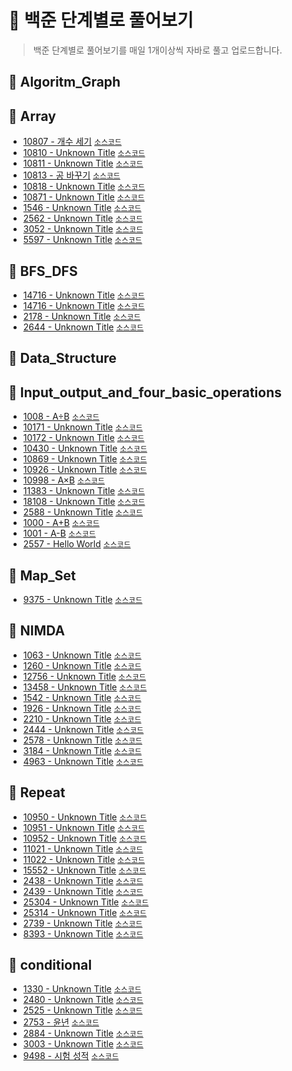 # 📘 백준 단계별로 풀어보기

> 백준 단계별로 풀어보기를 매일 1개이상씩 자바로 풀고 업로드합니다.

## 📂 Algoritm_Graph

## 📂 Array
- <a href="https://www.acmicpc.net/problem/10807" target="_blank">10807 - 개수 세기</a> [`소스코드`](src/Array/BaekJoon_10807_Counting.java)
- <a href="https://www.acmicpc.net/problem/10810" target="_blank">10810 - Unknown Title</a> [`소스코드`](src/Array/BaekJoon_10810_intoBall.java)
- <a href="https://www.acmicpc.net/problem/10811" target="_blank">10811 - Unknown Title</a> [`소스코드`](src/Array/BaekJoon_10811.java)
- <a href="https://www.acmicpc.net/problem/10813" target="_blank">10813 - 공 바꾸기</a> [`소스코드`](src/Array/BaekJoon_10813_ChangeBall.java)
- <a href="https://www.acmicpc.net/problem/10818" target="_blank">10818 - Unknown Title</a> [`소스코드`](src/Array/BaekJoon_10818_LeastMost.java)
- <a href="https://www.acmicpc.net/problem/10871" target="_blank">10871 - Unknown Title</a> [`소스코드`](src/Array/BaekJoon_10871_X.java)
- <a href="https://www.acmicpc.net/problem/1546" target="_blank">1546 - Unknown Title</a> [`소스코드`](src/Array/BaekJoon_1546_average.java)
- <a href="https://www.acmicpc.net/problem/2562" target="_blank">2562 - Unknown Title</a> [`소스코드`](src/Array/BaekJoon_2562_Most.java)
- <a href="https://www.acmicpc.net/problem/3052" target="_blank">3052 - Unknown Title</a> [`소스코드`](src/Array/BaekJoon_3052.java)
- <a href="https://www.acmicpc.net/problem/5597" target="_blank">5597 - Unknown Title</a> [`소스코드`](src/Array/BaekJoon_5597.java)

## 📂 BFS_DFS
- <a href="https://www.acmicpc.net/problem/14716" target="_blank">14716 - Unknown Title</a> [`소스코드`](src/BFS_DFS/BaekJoon_14716_BFS.java)
- <a href="https://www.acmicpc.net/problem/14716" target="_blank">14716 - Unknown Title</a> [`소스코드`](src/BFS_DFS/BaekJoon_14716_DFS.java)
- <a href="https://www.acmicpc.net/problem/2178" target="_blank">2178 - Unknown Title</a> [`소스코드`](src/BFS_DFS/BaekJoon_2178.java)
- <a href="https://www.acmicpc.net/problem/2644" target="_blank">2644 - Unknown Title</a> [`소스코드`](src/BFS_DFS/BaekJoon_2644.java)

## 📂 Data_Structure

## 📂 Input_output_and_four_basic_operations
- <a href="https://www.acmicpc.net/problem/1008" target="_blank">1008 - A÷B</a> [`소스코드`](src/Input_output_and_four_basic_operations/BaekJoon_1008_A_Div_B.java)
- <a href="https://www.acmicpc.net/problem/10171" target="_blank">10171 - Unknown Title</a> [`소스코드`](src/Input_output_and_four_basic_operations/BaekJoon_10171_Cat.java)
- <a href="https://www.acmicpc.net/problem/10172" target="_blank">10172 - Unknown Title</a> [`소스코드`](src/Input_output_and_four_basic_operations/BaekJoon_10172_Dog.java)
- <a href="https://www.acmicpc.net/problem/10430" target="_blank">10430 - Unknown Title</a> [`소스코드`](src/Input_output_and_four_basic_operations/BaekJoon_10430_remainder.java)
- <a href="https://www.acmicpc.net/problem/10869" target="_blank">10869 - Unknown Title</a> [`소스코드`](src/Input_output_and_four_basic_operations/BaekJoon_10869_FourBasicOperation.java)
- <a href="https://www.acmicpc.net/problem/10926" target="_blank">10926 - Unknown Title</a> [`소스코드`](src/Input_output_and_four_basic_operations/BaekJoon_10926_surprised.java)
- <a href="https://www.acmicpc.net/problem/10998" target="_blank">10998 - A×B</a> [`소스코드`](src/Input_output_and_four_basic_operations/BaekJoon_10998_A_Mul_B.java)
- <a href="https://www.acmicpc.net/problem/11383" target="_blank">11383 - Unknown Title</a> [`소스코드`](src/Input_output_and_four_basic_operations/BaekJoon_11383_KidJeongMin.java)
- <a href="https://www.acmicpc.net/problem/18108" target="_blank">18108 - Unknown Title</a> [`소스코드`](src/Input_output_and_four_basic_operations/BaekJoon_18108_ButaYear.java)
- <a href="https://www.acmicpc.net/problem/2588" target="_blank">2588 - Unknown Title</a> [`소스코드`](src/Input_output_and_four_basic_operations/BaekJoon_2588_Mul.java)
- <a href="https://www.acmicpc.net/problem/1000" target="_blank">1000 - A+B</a> [`소스코드`](src/Input_output_and_four_basic_operations/baekjoon_1000_A_puls_B.java)
- <a href="https://www.acmicpc.net/problem/1001" target="_blank">1001 - A-B</a> [`소스코드`](src/Input_output_and_four_basic_operations/baekjoon_1001_A_minus_B.java)
- <a href="https://www.acmicpc.net/problem/2557" target="_blank">2557 - Hello World</a> [`소스코드`](src/Input_output_and_four_basic_operations/baekjoon_2557_hello_word.java)

## 📂 Map_Set
- <a href="https://www.acmicpc.net/problem/9375" target="_blank">9375 - Unknown Title</a> [`소스코드`](src/Map_Set/BaekJoon_9375.java)

## 📂 NIMDA
- <a href="https://www.acmicpc.net/problem/1063" target="_blank">1063 - Unknown Title</a> [`소스코드`](src/NIMDA/BaekJoon_1063_KIng.java)
- <a href="https://www.acmicpc.net/problem/1260" target="_blank">1260 - Unknown Title</a> [`소스코드`](src/NIMDA/BaekJoon_1260_DFS_BFS.java)
- <a href="https://www.acmicpc.net/problem/12756" target="_blank">12756 - Unknown Title</a> [`소스코드`](src/NIMDA/BaekJoon_12756.java)
- <a href="https://www.acmicpc.net/problem/13458" target="_blank">13458 - Unknown Title</a> [`소스코드`](src/NIMDA/BaekJoon_13458.java)
- <a href="https://www.acmicpc.net/problem/1542" target="_blank">1542 - Unknown Title</a> [`소스코드`](src/NIMDA/BaekJoon_1542_Ball.java)
- <a href="https://www.acmicpc.net/problem/1926" target="_blank">1926 - Unknown Title</a> [`소스코드`](src/NIMDA/BaekJoon_1926_picture.java)
- <a href="https://www.acmicpc.net/problem/2210" target="_blank">2210 - Unknown Title</a> [`소스코드`](src/NIMDA/BaekJoon_2210.java)
- <a href="https://www.acmicpc.net/problem/2444" target="_blank">2444 - Unknown Title</a> [`소스코드`](src/NIMDA/BaekJoon_2444_starship.java)
- <a href="https://www.acmicpc.net/problem/2578" target="_blank">2578 - Unknown Title</a> [`소스코드`](src/NIMDA/BaekJoon_2578_Bingo.java)
- <a href="https://www.acmicpc.net/problem/3184" target="_blank">3184 - Unknown Title</a> [`소스코드`](src/NIMDA/BaekJoon_3184_Sheep.java)
- <a href="https://www.acmicpc.net/problem/4963" target="_blank">4963 - Unknown Title</a> [`소스코드`](src/NIMDA/BaekJoon_4963_countingisland.java)

## 📂 Repeat
- <a href="https://www.acmicpc.net/problem/10950" target="_blank">10950 - Unknown Title</a> [`소스코드`](src/Repeat/BaekJoon_10950.java)
- <a href="https://www.acmicpc.net/problem/10951" target="_blank">10951 - Unknown Title</a> [`소스코드`](src/Repeat/BaekJoon_10951_AplusB4.java)
- <a href="https://www.acmicpc.net/problem/10952" target="_blank">10952 - Unknown Title</a> [`소스코드`](src/Repeat/BaekJoon_10952_AplusB5.java)
- <a href="https://www.acmicpc.net/problem/11021" target="_blank">11021 - Unknown Title</a> [`소스코드`](src/Repeat/BaekJoon_11021_AplusB7.java)
- <a href="https://www.acmicpc.net/problem/11022" target="_blank">11022 - Unknown Title</a> [`소스코드`](src/Repeat/BaekJoon_11022_ApusB8.java)
- <a href="https://www.acmicpc.net/problem/15552" target="_blank">15552 - Unknown Title</a> [`소스코드`](src/Repeat/BaekJoon_15552_QuickAB.java)
- <a href="https://www.acmicpc.net/problem/2438" target="_blank">2438 - Unknown Title</a> [`소스코드`](src/Repeat/BaekJoon_2438_Star1.java)
- <a href="https://www.acmicpc.net/problem/2439" target="_blank">2439 - Unknown Title</a> [`소스코드`](src/Repeat/BaekJoon_2439_Start2.java)
- <a href="https://www.acmicpc.net/problem/25304" target="_blank">25304 - Unknown Title</a> [`소스코드`](src/Repeat/BaekJoon_25304_Receipt.java)
- <a href="https://www.acmicpc.net/problem/25314" target="_blank">25314 - Unknown Title</a> [`소스코드`](src/Repeat/BaekJoon_25314_CodingIsPEClass.java)
- <a href="https://www.acmicpc.net/problem/2739" target="_blank">2739 - Unknown Title</a> [`소스코드`](src/Repeat/BaekJoon_2739_gugudan.java)
- <a href="https://www.acmicpc.net/problem/8393" target="_blank">8393 - Unknown Title</a> [`소스코드`](src/Repeat/BaekJoon_8393_hap.java)

## 📂 conditional
- <a href="https://www.acmicpc.net/problem/1330" target="_blank">1330 - Unknown Title</a> [`소스코드`](src/conditional/BaekJoon_1330.java)
- <a href="https://www.acmicpc.net/problem/2480" target="_blank">2480 - Unknown Title</a> [`소스코드`](src/conditional/BaekJoon_2480_ThreeDice.java)
- <a href="https://www.acmicpc.net/problem/2525" target="_blank">2525 - Unknown Title</a> [`소스코드`](src/conditional/BaekJoon_2525_OvenClock.java)
- <a href="https://www.acmicpc.net/problem/2753" target="_blank">2753 - 윤년</a> [`소스코드`](src/conditional/BaekJoon_2753_leapYear.java)
- <a href="https://www.acmicpc.net/problem/2884" target="_blank">2884 - Unknown Title</a> [`소스코드`](src/conditional/BaekJoon_2884_Alam.java)
- <a href="https://www.acmicpc.net/problem/3003" target="_blank">3003 - Unknown Title</a> [`소스코드`](src/conditional/BaekJoon_3003_MakingChess.java)
- <a href="https://www.acmicpc.net/problem/9498" target="_blank">9498 - 시험 성적</a> [`소스코드`](src/conditional/BaekJoon_9498_TestGrade.java)

